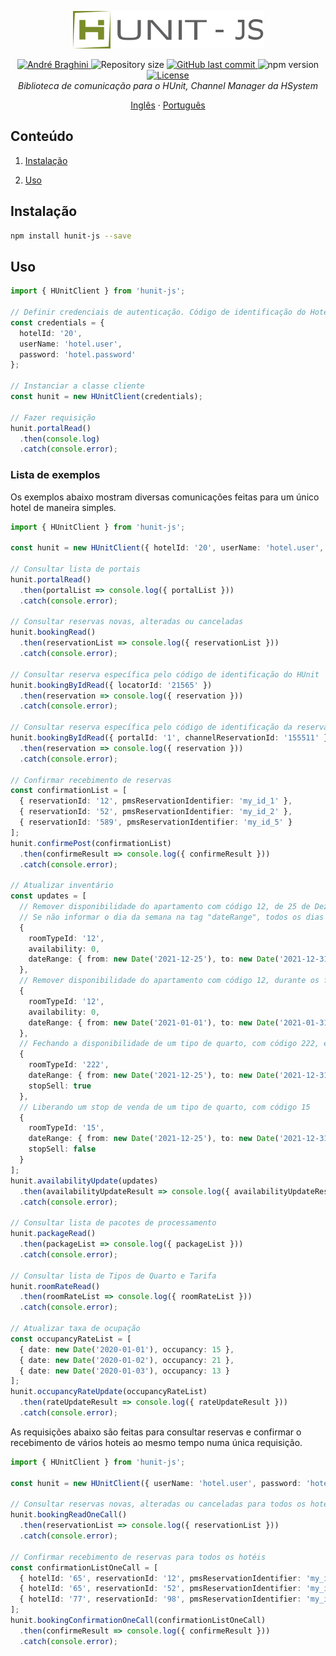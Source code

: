 <p align="center">
  <img src="./doc/logo-hunit.png" alt="Firebase Triggers" width="305"/>
</p>

<p align="center">	
  <a href="https://www.linkedin.com/in/andrebraghinis/">
    <img alt="André Braghini" src="https://img.shields.io/badge/-AndreBraghiniS-798D2A?style=flat&logo=Linkedin&logoColor=white" />
  </a>
  <img alt="Repository size" src="https://img.shields.io/github/repo-size/andrebraghini/hunit-js?color=798D2A">
  <a href="https://github.com/andrebraghini/hunit-js/commits/master">
    <img alt="GitHub last commit" src="https://img.shields.io/github/last-commit/andrebraghini/hunit-js?color=798D2A">
  </a>
  <img alt="npm version" src="https://img.shields.io/npm/v/hunit-js?color=798D2A">
  <a href="https://github.com/andrebraghini/hunit-js/blob/master/LICENSE">
    <img alt="License" src="https://img.shields.io/badge/license-MIT-798D2A">
  </a>

  <br>

  <i>
    Biblioteca de comunicação para o HUnit, Channel Manager da HSystem
  </i>
</p>

<p align="center">
  <a href="README.md">Inglês</a>
  ·
  <a href="https://github.com/andrebraghini/hunit-js/blob/master/README.pt.md">Português</a>
</p>


## Conteúdo

1. [Instalação](#instalação)

2. [Uso](#uso)


## Instalação

```bash
npm install hunit-js --save
```

## Uso

```ts
import { HUnitClient } from 'hunit-js';

// Definir credenciais de autenticação. Código de identificação do Hotel, usuário e senha.
const credentials = {
  hotelId: '20',
  userName: 'hotel.user',
  password: 'hotel.password'
};

// Instanciar a classe cliente
const hunit = new HUnitClient(credentials);

// Fazer requisição
hunit.portalRead()
  .then(console.log)
  .catch(console.error);
```

### Lista de exemplos

Os exemplos abaixo mostram diversas comunicações feitas para um único hotel de maneira simples.

```ts
import { HUnitClient } from 'hunit-js';

const hunit = new HUnitClient({ hotelId: '20', userName: 'hotel.user', password: 'hotel.password' });

// Consultar lista de portais
hunit.portalRead()
  .then(portalList => console.log({ portalList }))
  .catch(console.error);

// Consultar reservas novas, alteradas ou canceladas
hunit.bookingRead()
  .then(reservationList => console.log({ reservationList }))
  .catch(console.error);

// Consultar reserva específica pelo código de identificação do HUnit
hunit.bookingByIdRead({ locatorId: '21565' })
  .then(reservation => console.log({ reservation }))
  .catch(console.error);

// Consultar reserva específica pelo código de identificação da reserva no portal de origem
hunit.bookingByIdRead({ portalId: '1', channelReservationId: '155511' })
  .then(reservation => console.log({ reservation }))
  .catch(console.error);

// Confirmar recebimento de reservas
const confirmationList = [
  { reservationId: '12', pmsReservationIdentifier: 'my_id_1' },
  { reservationId: '52', pmsReservationIdentifier: 'my_id_2' },
  { reservationId: '589', pmsReservationIdentifier: 'my_id_5' }
];
hunit.confirmePost(confirmationList)
  .then(confirmeResult => console.log({ confirmeResult }))
  .catch(console.error);

// Atualizar inventário
const updates = [
  // Remover disponibilidade do apartamento com código 12, de 25 de Dezembro até 31 de Dezembro
  // Se não informar o dia da semana na tag "dateRange", todos os dias serão considerados
  {
    roomTypeId: '12',
    availability: 0,
    dateRange: { from: new Date('2021-12-25'), to: new Date('2021-12-31') }
  },
  // Remover disponibilidade do apartamento com código 12, durante os finais de semana de Janeiro
  {
    roomTypeId: '12',
    availability: 0,
    dateRange: { from: new Date('2021-01-01'), to: new Date('2021-01-31'), fri: true, sat: true }
  },
  // Fechando a disponibilidade de um tipo de quarto, com código 222, enviando um stop de venda
  {
    roomTypeId: '222',
    dateRange: { from: new Date('2021-12-25'), to: new Date('2021-12-31') },
    stopSell: true
  },
  // Liberando um stop de venda de um tipo de quarto, com código 15
  {
    roomTypeId: '15',
    dateRange: { from: new Date('2021-12-25'), to: new Date('2021-12-31') },
    stopSell: false
  }
];
hunit.availabilityUpdate(updates)
  .then(availabilityUpdateResult => console.log({ availabilityUpdateResult }))
  .catch(console.error);

// Consultar lista de pacotes de processamento
hunit.packageRead()
  .then(packageList => console.log({ packageList }))
  .catch(console.error);

// Consultar lista de Tipos de Quarto e Tarifa
hunit.roomRateRead()
  .then(roomRateList => console.log({ roomRateList }))
  .catch(console.error);

// Atualizar taxa de ocupação
const occupancyRateList = [
  { date: new Date('2020-01-01'), occupancy: 15 },
  { date: new Date('2020-01-02'), occupancy: 21 },
  { date: new Date('2020-01-03'), occupancy: 13 }
];
hunit.occupancyRateUpdate(occupancyRateList)
  .then(rateUpdateResult => console.log({ rateUpdateResult }))
  .catch(console.error);
```

As requisições abaixo são feitas para consultar reservas e confirmar o recebimento de vários hoteis ao mesmo tempo numa única requisição.

```ts
import { HUnitClient } from 'hunit-js';

const hunit = new HUnitClient({ userName: 'hotel.user', password: 'hotel.password' });

// Consultar reservas novas, alteradas ou canceladas para todos os hotéis
hunit.bookingReadOneCall()
  .then(reservationList => console.log({ reservationList }))
  .catch(console.error);

// Confirmar recebimento de reservas para todos os hotéis
const confirmationListOneCall = [
  { hotelId: '65', reservationId: '12', pmsReservationIdentifier: 'my_id_1' },
  { hotelId: '65', reservationId: '52', pmsReservationIdentifier: 'my_id_2' },
  { hotelId: '77', reservationId: '98', pmsReservationIdentifier: 'my_id_78' }
];
hunit.bookingConfirmationOneCall(confirmationListOneCall)
  .then(confirmeResult => console.log({ confirmeResult }))
  .catch(console.error);
```
